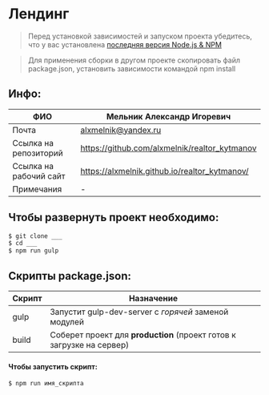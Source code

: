 # Лендинг

> Перед установкой зависимостей и запуском проекта убедитесь, что у вас установлена [последняя версия Node.js & NPM](https://nodejs.org/en/download/current/)

>Для применения сборки в другом проекте скопировать файл package.json, установить зависимости командой npm install



## Инфо:

| ФИО | Мельник Александр Игоревич |
| ------ | ------ |
| Почта| alxmelnik@yandex.ru |
| Ссылка на репозиторий | https://github.com/alxmelnik/realtor_kytmanov|
| Ссылка на рабочий сайт | https://alxmelnik.github.io/realtor_kytmanov/|
| Примечания | - |


##  Чтобы развернуть проект необходимо:
```sh
$ git clone ___
$ cd ___
$ npm run gulp
```

## Скрипты package.json:

| Скрипт | Назначение |
| ------ | ------ |
| gulp | Запустит gulp-dev-server с _горячей_ заменой модулей |
| build | Соберет проект для **production** (проект готов к загрузке на сервер) |

#### Чтобы запустить скрипт:
```sh
$ npm run имя_скрипта
```


